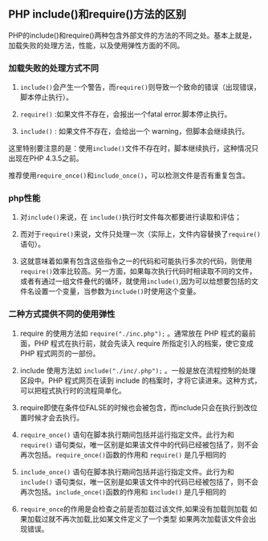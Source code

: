 ## PHP include()和require()方法的区别

PHP的include()和require()两种包含外部文件的方法的不同之处。基本上就是，加载失败的处理方法，性能，以及使用弹性方面的不同。

### 加载失败的处理方式不同

1. `include()`会产生一个警告，而`require()`则导致一个致命的错误（出现错误，脚本停止执行）。

2. `require()` :如果文件不存在，会报出一个fatal error.脚本停止执行。

3. `include()` : 如果文件不存在，会给出一个 warning，但脚本会继续执行。

这里特别要注意的是：使用`include()`文件不存在时，脚本继续执行，这种情况只出现在PHP 4.3.5之前。

推荐使用`require_once()`和`include_once()`，可以检测文件是否有重复包含。

### php性能

1. 对`include()`来说，在 `include()`执行时文件每次都要进行读取和评估；

2. 而对于`require()`来说，文件只处理一次（实际上，文件内容替换了`require()`语句）。

3. 这就意味着如果有包含这些指令之一的代码和可能执行多次的代码，则使用`require()`效率比较高。另一方面，如果每次执行代码时相读取不同的文件，或者有通过一组文件叠代的循环，就使用`include()`,因为可以给想要包括的文件名设置一个变量，当参数为`include()`时使用这个变量。

### 二种方式提供不同的使用弹性

1. require 的使用方法如 `require("./inc.php");` 。通常放在 PHP 程式的最前面，PHP 程式在执行前，就会先读入 require 所指定引入的档案，使它变成 PHP 程式网页的一部份。

2. include 使用方法如 `include("./inc/.php");` 。一般是放在流程控制的处理区段中。PHP 程式网页在读到 include 的档案时，才将它读进来。这种方式，可以把程式执行时的流程简单化。

3. require即使在条件位FALSE的时候也会被包含，而include只会在执行到改位置时候才会去执行。

4. `require_once()` 语句在脚本执行期间包括并运行指定文件。此行为和 `require()` 语句类似，唯一区别是如果该文件中的代码已经被包括了，则不会再次包括。`require_once()`函数的作用和 `require()` 是几乎相同的

5. `include_once()` 语句在脚本执行期间包括并运行指定文件。此行为和 `include()` 语句类似，唯一区别是如果该文件中的代码已经被包括了，则不会再次包括。`include_once()`函数的作用和 `include()` 是几乎相同的

6. `require_once`的作用是会检查之前是否加载过该文件,如果没有加载则加载 如果加载过就不再次加载,比如某文件定义了一个类型 如果两次加载该文件会出现错误。